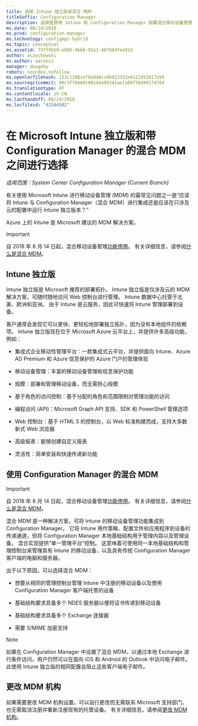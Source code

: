 ```yaml
---
title: 选择 Intune 独立版或混合 MDM
titleSuffix: Configuration Manager
description: 选择是使用 Intune 和 Configuration Manager 部署混合移动设备管理还是运行 Intune 独立版。
ms.date: 08/14/2018
ms.prod: configuration-manager
ms.technology: configmgr-hybrid
ms.topic: conceptual
ms.assetid: 73ff9bb9-e605-4b68-92a1-487684fed42d
author: aczechowski
ms.author: aaroncz
manager: dougeby
robots: noindex,nofollow
ms.openlocfilehash: 153c1208cef8a940cc06412322e8112d53d17e58
ms.sourcegitcommit: 98c3f7848dc9014de05541aefa09f36d49174784
ms.translationtype: HT
ms.contentlocale: zh-CN
ms.lasthandoff: 08/14/2018
ms.locfileid: "42584582"
---
```

# <a name="choose-between-microsoft-intune-standalone-and-hybrid-mdm-with-configuration-manager"></a>在 Microsoft Intune 独立版和带 Configuration Manager 的混合 MDM 之间进行选择

*适用范围：System Center Configuration Manager (Current Branch)*

有关使用 Microsoft Intune 进行移动设备管理 (MDM) 的最常见问题之一是“应该将 Intune 与 Configuration Manager（混合 MDM）进行集成还是应该在只涉及云的配置中运行 Intune 独立版本？” 

Azure 上的 Intune 是 Microsoft 建议的 MDM 解决方案。     


> [!Important]  
> 自 2018 年 8 月 14 日起，混合移动设备管理[功能停用](/sccm/core/plan-design/changes/deprecated/removed-and-deprecated-cmfeatures)。 有关详细信息，请参阅[什么是混合 MDM](/sccm/mdm/understand/hybrid-mobile-device-management)。<!--Intune feature 2683117-->  


 
## <a name="intune-standalone"></a>Intune 独立版

Intune 独立版是 Microsoft 推荐的部署拓扑。 Intune 独立版是仅涉及云的 MDM 解决方案，可随时随地访问 Web 控制台进行管理。 Intune 数据中心托管于北美、欧洲和亚洲。 由于 Intune 是云服务，因此可快速将 Intune 管理部署到设备。

客户通常会发现它可以更快、更轻松地部署独立拓扑，因为没有本地组件的依赖项。 Intune 独立版现在位于 Microsoft Azure 云平台上，并提供许多高级功能，例如：  

- 集成式企业移动性管理平台：一款集成式云平台，并提供面向 Intune、Azure AD Premium 和 Azure 信息保护的 Azure 门户的管理体验  

- 移动设备管理：丰富的移动设备管理和信息保护功能  

- 规模：部署和管理移动设备，而无需担心规模  

- 基于角色的访问控制：基于分配的角色和范围限制对管理功能的访问  

- 编程访问 (API)：Microsoft Graph API 支持、SDK 和 PowerShell 管理选项  

- Web 控制台：基于 HTML 5 的控制台，以 Web 标准构建而成，支持大多数新式 Web 浏览器  

- 高级报表：能够创建自定义报表  

- 灵活性：简单安装和快速传递新功能  



## <a name="hybrid-mdm-with-configuration-manager"></a>使用 Configuration Manager 的混合 MDM

> [!Important]  
> 自 2018 年 8 月 14 日起，混合移动设备管理[功能停用](/sccm/core/plan-design/changes/deprecated/removed-and-deprecated-cmfeatures)。 有关详细信息，请参阅[什么是混合 MDM](/sccm/mdm/understand/hybrid-mobile-device-management)。  

混合 MDM 是一种解决方案，可将 Intune 的移动设备管理功能集成到 Configuration Manager。 它将 Intune 用作策略、配置文件和应用程序到设备的传递通道，但将 Configuration Manager 本地基础结构用于管理内容以及管理设备。 混合实现提供“单一管理平台”控制。 这意味着可使用同一本地基础结构和管理控制台来管理具有 Intune 的移动设备，以及具有传统 Configuration Manager 客户端的电脑和服务器。 

出于以下原因，可以选择混合 MDM：  

- 想要从相同的管理控制台管理 Intune 中注册的移动设备以及使用 Configuration Manager 客户端托管的设备  

- 基础结构要求具备多个 NDES 服务器以便将证书传递到移动设备  

- 基础结构要求具备多个 Exchange 连接器  

- 需要 S/MIME 加密支持

> [!Note]  
> 如果在 Configuration Manager 中设置了混合 MDM，以通过本地 Exchange 进行条件访问，用户仍然可以在面向 iOS 和 Android 的 Outlook 中访问电子邮件。 此使用 Intune 独立版的相同配置会阻止这些客户端电子邮件。<!--Intune bug 2285890-->  



## <a name="change-the-mdm-authority"></a>更改 MDM 机构

如果需要更改 MDM 机构设置，可以自行更改而无需联系 Microsoft 支持部门，也无需取消注册并重新注册现有的托管设备。 有关详细信息，请参阅[更改 MDM 机构](/sccm/mdm/deploy-use/change-mdm-authority)。

